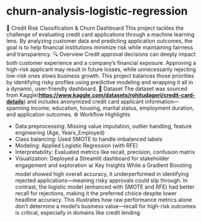 # churn-analysis-logistic-regression
🧠 Credit Risk Classification & Churn Dashboard
This project tackles the challenge of evaluating credit card applications through a machine learning lens. By analyzing customer data and predicting application outcomes, the goal is to help financial institutions minimize risk while maintaining fairness and transparency.
🔍 Overview
Credit approval decisions can deeply impact both customer experience and a company’s financial exposure. Approving a high-risk applicant may result in future losses, while unnecessarily rejecting low-risk ones slows business growth. This project balances those priorities by identifying risky profiles using predictive modeling and wrapping it all in a dynamic, user-friendly dashboard.
📂 Dataset
The dataset was sourced from Kaggle(**https://www.kaggle.com/datasets/rohitudageri/credit-card-details**) and includes anonymized credit card applicant information—spanning income, education, housing, marital status, employment duration, and application outcomes.
⚙️ Workflow Highlights
- Data preprocessing: Missing value imputation, outlier handling, feature engineering (Age, Years_Employed)
- Class balancing: Used SMOTE to handle imbalanced labels
- Modeling: Applied  Logistic Regression (with RFE) 
- Interpretability: Evaluated metrics like recall, precision, confusion matrix
- Visualization: Deployed a Streamlit dashboard for stakeholder engagement and exploration
📊 Key Insights
While a Gradient Boosting model showed high overall accuracy, it underperformed in identifying rejected applications—meaning risky approvals could slip through. In contrast, the logistic model (enhanced with SMOTE and RFE) had better recall for rejections, making it the preferred choice despite lower headline accuracy.
This illustrates how raw performance metrics alone don’t determine a model’s business value—recall for high-risk outcomes is critical, especially in domains like credit lending.
